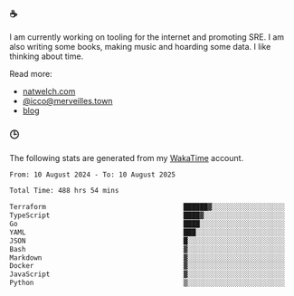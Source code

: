 ### ☕

I am currently working on tooling for the internet and promoting SRE. I am also writing some books, making music and hoarding some data. I like thinking about time.

Read more:

 - [natwelch.com](https://natwelch.com)
 - [@icco@merveilles.town](https://merveilles.town/@icco)
 - [blog](https://writing.natwelch.com)

### 🕒

The following stats are generated from my [WakaTime](https://wakatime.com/@icco) account.

<!--START_SECTION:waka-->

```txt
From: 10 August 2024 - To: 10 August 2025

Total Time: 488 hrs 54 mins

Terraform                                  ██████▓░░░░░░░░░░░░░░░░░░   26.89 %
TypeScript                                 ████▓░░░░░░░░░░░░░░░░░░░░   19.15 %
Go                                         ████░░░░░░░░░░░░░░░░░░░░░   15.49 %
YAML                                       ███░░░░░░░░░░░░░░░░░░░░░░   11.69 %
JSON                                       █░░░░░░░░░░░░░░░░░░░░░░░░   04.39 %
Bash                                       ▓░░░░░░░░░░░░░░░░░░░░░░░░   02.98 %
Markdown                                   ▓░░░░░░░░░░░░░░░░░░░░░░░░   02.96 %
Docker                                     ▓░░░░░░░░░░░░░░░░░░░░░░░░   02.23 %
JavaScript                                 ▓░░░░░░░░░░░░░░░░░░░░░░░░   02.09 %
Python                                     ▒░░░░░░░░░░░░░░░░░░░░░░░░   01.64 %
```

<!--END_SECTION:waka-->
